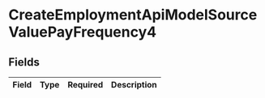 # CreateEmploymentApiModelSourceValuePayFrequency4


## Fields

| Field       | Type        | Required    | Description |
| ----------- | ----------- | ----------- | ----------- |